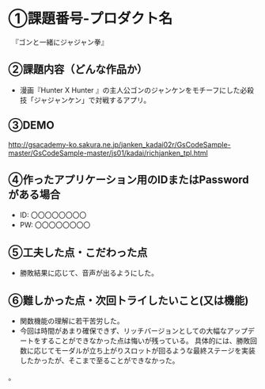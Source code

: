 # ①課題番号-プロダクト名

　『ゴンと一緒にジャジャン拳』

## ②課題内容（どんな作品か）

- 漫画『Hunter X Hunter 』の主人公ゴンのジャンケンをモチーフにした必殺技「ジャジャンケン」で対戦するアプリ。

## ③DEMO

http://gsacademy-ko.sakura.ne.jp/janken_kadai02r/GsCodeSample-master/GsCodeSample-master/js01/kadai/richjanken_tpl.html

## ④作ったアプリケーション用のIDまたはPasswordがある場合

- ID: 〇〇〇〇〇〇〇〇
- PW: 〇〇〇〇〇〇〇〇

## ⑤工夫した点・こだわった点

- 勝敗結果に応じて、音声が出るようにした。

## ⑥難しかった点・次回トライしたいこと(又は機能)

- 関数機能の理解に若干苦労した。
- 今回は時間があまり確保できず、リッチバージョンとしての大幅なアップデートをすることができなかった点は悔いが残っている。
具体的には、勝敗回数に応じてモーダルが立ち上がりスロットが回るような最終ステージを実装したかったが、そこまで至ることができなかった。

。

